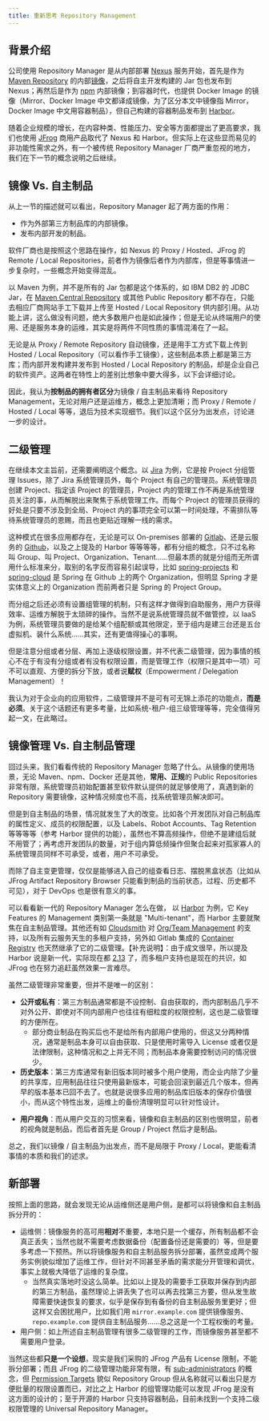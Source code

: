 ```yaml
---
title: 重新思考 Repository Management
---
```


## 背景介绍

公司使用 Repository Manager 是从内部部署 [Nexus](https://www.sonatype.com/nexus-repository-oss) 服务开始，首先是作为 [Maven Repository](http://maven.apache.org/guides/introduction/introduction-to-repositories.html) 的内部[镜像](http://maven.apache.org/guides/mini/guide-mirror-settings.html)，之后将自主开发构建的 Jar 包也发布到 Nexus；再然后是作为 [npm](https://www.npmjs.com/) 内部镜像；到容器时代，也提供 Docker Image 的镜像（Mirror、Docker Image 中文都译成镜像，为了区分本文中镜像指 Mirror，Docker Image 中文用容器制品），但自己构建的容器制品发布到 [Harbor](https://goharbor.io/)。

随着企业规模的增长，在内容种类、性能压力、安全等方面都提出了更高要求，我们也使用 [JFrog](https://jfrog.com/) 商用产品取代了 Nexus 和 Harbor。但实际上在这些显而易见的非功能性需求之外，有一个被传统 Repository Manager 厂商严重忽视的地方，我们在下一节的概念说明之后继续。

## 镜像 Vs. 自主制品

从上一节的描述就可以看出，Repository Manager 起了两方面的作用：

* 作为外部第三方制品库的内部镜像。
* 发布内部开发的制品。

软件厂商也是按照这个思路在操作，如 Nexus 的 Proxy / Hosted、JFrog 的 Remote / Local Repositories，前者作为镜像后者作为内部库，但是等事情进一步复杂时，一些概念开始变得混乱。

以 Maven 为例，并不是所有的 Jar 包都是这个体系的，如 IBM DB2 的 JDBC Jar，在 [Maven Central Repository](https://repo1.maven.org/maven2/) 或其他 Public Repository 都不存在，只能去相应厂商网站手工下载并上传至 Hosted / Local Repository 供内部引用。从功能上讲，这么做没有问题，绝大多数用户也是如此操作；但是无论从终端用户的使用、还是服务本身的运维，其实是将两件不同性质的事情混淆在了一起。

无论是从 Proxy / Remote Repository 自动镜像，还是用手工方式下载上传到 Hosted / Local Repository（可以看作手工镜像），这些制品本质上都是第三方库；而内部开发构建并发布到 Hosted / Local Repository 的制品，却是企业自己的软件资产。这两者在特性上的差别比想象中要大得多，以下会详细讨论。

因此，我认为**按制品的拥有者区分**为镜像 / 自主制品来看待 Repository Management，无论对用户还是运维方，概念上更加清晰；而 Proxy / Remote / Hosted / Local 等等，退后为技术实现细节。我们以这个区分为出发点，讨论进一步的设计。

## 二级管理

在继续本文主旨前，还需要阐明这个概念。以 [Jira](https://www.atlassian.com/software/jira) 为例，它是按 Project 分组管理 Issues，除了 Jira 系统管理员外，每个 Project 有自己的管理员。系统管理员创建 Project、指定该 Project 的管理员，Project 内的管理工作不再是系统管理员关注的事，从而解脱出来聚焦于系统管理工作。而每个 Project 的管理员获得的好处是只要不涉及到全局、Project 内的事项完全可以第一时间处理，不需排队等待系统管理员的恩赐，而且也更贴近理解一线的需求。

这种模式在很多应用都存在，无论是可以 On-premises 部署的 [Gitlab](https://about.gitlab.com/pricing/#self-managed)、还是云服务的 [Github](https://github.com/)，以及之上提及的 Harbor 等等等等，都有分组的概念，只不过名称叫 Group、叫 Project、Organization、Tenant……但最本质的就是分组而无所谓用什么标准来分，取别的名字反而容易引起误导，比如 [spring-projects](https://github.com/spring-projects) 和 [spring-cloud](https://github.com/spring-cloud) 是 Spring 在 Github 上的两个 Organization，但明显 Spring 才是实体意义上的 Organization 而前两者只是 Spring 的 Project Group。

而分组之后还必须有设置组管理的机制，只有这样才做得到自助服务，用户方获得效率、运维方解脱于太琐碎的操作。当然不是说系统管理员就不做管控，以 IaaS 为例，系统管理员要做的是给某个组配额或其他限定，至于组内是建三台还是五台虚拟机、装什么系统……其实，还有更值得操心的事啊。

但是注意分组或者分层、再加上逐级权限设置，并不代表二级管理，因为事情的核心不在于有没有分组或者有没有权限设置，而是管理工作（权限只是其中一项）可不可以直观、方便的拆分下放，或者说**赋权**（Empowerment / Delegation Management）！

我认为对于企业向的应用软件，二级管理并不是可有可无锦上添花的功能点，**而是必须**。关于这个话题还有更多考量，比如系统-租户-组三级管理等等，完全值得另起一文，在此略过。

## 镜像管理 Vs. 自主制品管理

回过头来，我们看看传统的 Repository Manager 忽略了什么。从镜像的使用场景，无论 Maven、npm、Docker 还是其他，**常用、正规**的 Public Repositories 非常有限，系统管理员初始配置甚至软件默认提供的就足够使用了，真遇到新的 Repository 需要镜像，这种情况频度也不高，找系统管理员解决即可。

但是到自主制品的场景，情况就发生了大的改变。比如各个开发团队对自己制品库的属性定义、成员的权限配置，以及 Labels、Robot Accounts、Tag Retention 等等等等（参考 Harbor 提供的功能），虽然也不算高频操作，但绝不是建组后就不用管了；再考虑开发团队的数量，对于组内算低频操作但聚合起来对孤家寡人的系统管理员同样不可承受，或者，用户不可承受。

而除了自主变更管理，仅仅是能够进入自己的组查看日志、摆脱黑盒状态（比如从 JFrog Artifact Repository Browser 只能看到制品的当前状态，过程、历史都不可见），对于 DevOps 也是很有意义的事。

可以看看新一代的 Repository Manager 怎么在做， 以 [Harbor](https://goharbor.io/) 为例，它 Key Features 的 Management 类别第一条就是 "Multi-tenant"，而 Harbor 主要就聚焦在自主制品管理。其他还有如 [Cloudsmith](https://cloudsmith.io/) 对 [Org/Team Management](https://cloudsmith.io/f/org_team_management/) 的支持，以及所有云服务天生的多租户支持，另外如 Gitlab 集成的 [Container Registry](https://docs.gitlab.com/ee/user/packages/container_registry/index.html#control-container-registry-from-within-gitlab) 也天然继承了它的二级管理。【补充说明】：由于成文很早，所以提及 Harbor 说是新一代，实际现在都 [2.13](https://goharbor.io/docs/2.13.0/) 了，而多租户支持也是现在的共识，如 JFrog 也在努力追赶虽然效果一言难尽。

虽然二级管理非常重要，但并不是唯一的区别：

- **公开或私有**：第三方制品通常都是不设控制、自由获取的，而内部制品几乎不对外公开、即使对不同内部用户也往往有细粒度的权限控制，这也是二级管理的方便所在。
  - 部分商业制品在购买后也不是给所有内部用户使用的，但这又分两种情况，通常是制品本身可以自由获取、只是使用时需导入 License 或者仅是法律限制，这种情况和之上并无不同；而制品本身需要控制访问的情况很少。
- **历史版本**：第三方库通常有新旧版本同时被多个用户使用，而企业内除了少量的共享库，应用制品往往只使用最新版本，可能会回滚到最近几个版本，但再早的版本基本已回不去了。也就是说很多应用的制品库旧版本的保存价值很小，而从这个特性出发，运维上的备份清理明显可以针对性设计。
* **用户视角**：而从用户交互的习惯来看，镜像和自主制品的区别也很明显，前者的视角就是制品，而后者首先是 Group / Project 然后才是制品。

总之，我们以镜像 / 自主制品为出发点，而不是局限于 Proxy / Local，更能看清事情的本质和我们的述求。

## 新部署

按照上面的思路，就会发现无论从运维侧还是用户侧，是都可以将镜像和自主制品拆分开的：

- 运维侧：镜像服务的高可用**相对**不重要，本地只是一个缓存，所有制品都不会真正丢失；当然也就不需要考虑数据备份（配置备份还是需要的）等，但是要多考虑一下预热。所以将镜像服务和自主制品服务拆分部署，虽然变成两个服务实例貌似增加了运维工作，但针对不同甚至矛盾的需求能分开管理和调优，事实上就极大降低了运维的复杂度。
  - 当然真实落地时没这么简单。比如以上提及的需要手工获取并保存到内部的第三方制品，虽然理论上讲丢失了也可以再去找第三方要，但从发生故障需要快速恢复的要求，似乎是保存到有备份的自主制品服务里更好；但这样又会困扰用户，比如我们用 `mirror.example.com` 提供镜像服务、`repo.example.com` 提供自主制品服务……总之这是一个工程权衡的考量。
- 用户侧：如上所述自主制品管理有很多二级管理的工作，而镜像服务甚至都不需要用户登录。

当然这些都**只是一个设想**，现实是我们采购的 JFrog 产品有 License 限制，不能拆分部署；而且 JFrog 的二级管理功能非常有限，有 [sub-administrators](https://www.jfrog.com/confluence/display/RTF/Configuring+Security) 的概念，但 [Permission Targets](https://www.jfrog.com/confluence/display/RTF/Managing+Permissions) 貌似 Repository Group 但从名称就可以看出只是方便批量的权限设置而已，对比之上 Harbor 的组管理功能可以发现 JFrog 是没有这方面的设计的；至于开源的 Harbor 只支持容器制品，目前未找到一个支持二级权限管理的 Universal Repository Manager。
